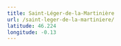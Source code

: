 ```yaml
---
title: Saint-Léger-de-la-Martinière
url: /saint-leger-de-la-martiniere/
latitude: 46.224
longitude: -0.13
---
```

